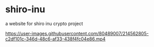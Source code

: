 # shiro-inu
a website for shiro inu crypto project


https://user-images.githubusercontent.com/80489007/214562805-c2df101c-346d-48c6-af33-438f4fc04e86.mp4

